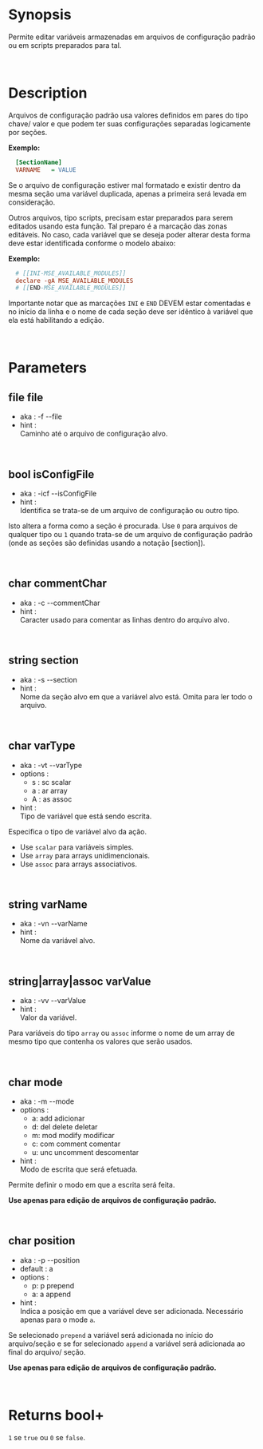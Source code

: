 # Synopsis

Permite editar variáveis armazenadas em arquivos de configuração padrão ou em 
scripts preparados para tal.



&nbsp;

# Description

Arquivos de configuração padrão usa valores definidos em pares do tipo chave/
valor e que podem ter suas configurações separadas logicamente por seções.

**Exemplo:**

``` any.cfg
  [SectionName]
  VARNAME   = VALUE
```

Se o arquivo de configuração estiver mal formatado e existir dentro da mesma
seção uma variável duplicada, apenas a primeira será levada em consideração.

Outros arquivos, tipo scripts, precisam estar preparados para serem editados 
usando esta função. Tal preparo é a marcação das zonas editáveis. No caso, cada 
variável que se deseja poder alterar desta forma deve estar identificada 
conforme o modelo abaixo:

**Exemplo:**

``` any.cfg
  # [[INI-MSE_AVAILABLE_MODULES]]
  declare -gA MSE_AVAILABLE_MODULES
  # [[END-MSE_AVAILABLE_MODULES]]
```

Importante notar que as marcações `INI` e `END` DEVEM estar comentadas e no 
início da linha e o nome de cada seção deve ser idêntico à variável que ela 
está habilitando a edição.



&nbsp;

# Parameters

## file file

- aka       : -f --file
- hint      :  
  Caminho até o arquivo de configuração alvo.


&nbsp;

## bool isConfigFile

- aka       : -icf --isConfigFile
- hint      :  
  Identifica se trata-se de um arquivo de configuração ou outro tipo.

Isto altera a forma como a seção é procurada.
Use `0` para arquivos de qualquer tipo ou `1` quando trata-se de um arquivo de 
configuração padrão (onde as seções são definidas usando a notação [section]).


&nbsp;

## char commentChar

- aka       : -c --commentChar
- hint      :  
  Caracter usado para comentar as linhas dentro do arquivo alvo.


&nbsp;

## string section

- aka       : -s --section
- hint      :  
  Nome da seção alvo em que a variável alvo está. Omita para ler todo o arquivo.


&nbsp;

## char varType

- aka       : -vt --varType
- options   :
  - s : sc scalar
  - a : ar array
  - A : as assoc
- hint      :  
  Tipo de variável que está sendo escrita.

Especifica o tipo de variável alvo da ação.
- Use `scalar` para variáveis simples.
- Use `array` para arrays unidimencionais.
- Use `assoc` para arrays associativos.


&nbsp;

## string varName

- aka       : -vn --varName
- hint      :  
  Nome da variável alvo.


&nbsp;

## string|array|assoc varValue

- aka       : -vv --varValue
- hint      :  
  Valor da variável.

Para variáveis do tipo `array` ou `assoc` informe o nome de um array de mesmo 
tipo que contenha os valores que serão usados.


&nbsp;

## char mode

- aka       : -m --mode
- options   :
  - a: add adicionar
  - d: del delete deletar
  - m: mod modify modificar
  - c: com comment comentar
  - u: unc uncomment descomentar
- hint      :  
  Modo de escrita que será efetuada.

Permite definir o modo em que a escrita será feita.

**Use apenas para edição de arquivos de configuração padrão.**


&nbsp;

## char position

- aka       : -p --position
- default   : a
- options   :
  - p: p prepend
  - a: a append
- hint      :  
  Indica a posição em que a variável deve ser adicionada.
  Necessário apenas para o mode `a`.

Se selecionado `prepend` a variável será adicionada no início do arquivo/seção 
e se for selecionado `append` a variável será adicionada ao final do arquivo/
seção.

**Use apenas para edição de arquivos de configuração padrão.**



&nbsp;

# Returns bool+

`1` se `true` ou `0` se `false`.
